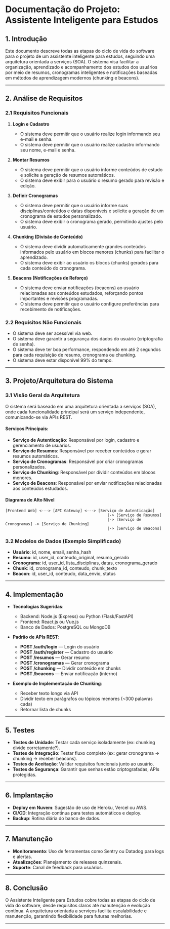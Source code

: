# Documentação do Projeto: Assistente Inteligente para Estudos

## 1. Introdução

Este documento descreve todas as etapas do ciclo de vida do software para o projeto de um assistente inteligente para estudos, seguindo uma arquitetura orientada a serviços (SOA). O sistema visa facilitar a organização, aprendizado e acompanhamento dos estudos dos usuários por meio de resumos, cronogramas inteligentes e notificações baseadas em métodos de aprendizagem modernos (chunking e beacons).

---

## 2. Análise de Requisitos

### 2.1 Requisitos Funcionais

1. **Login e Cadastro**
   - O sistema deve permitir que o usuário realize login informando seu e-mail e senha.
   - O sistema deve permitir que o usuário realize cadastro informando seu nome, e-mail e senha.
 
2. **Montar Resumos**
   - O sistema deve permitir que o usuário informe conteúdos de estudo e solicite a geração de resumos automáticos.
   - O sistema deve exibir para o usuário o resumo gerado para revisão e edição.

3. **Definir Cronogramas**
   - O sistema deve permitir que o usuário informe suas disciplinas/conteúdos e datas disponíveis e solicite a geração de um cronograma de estudos personalizado.
   - O sistema deve exibir o cronograma gerado, permitindo ajustes pelo usuário.

4. **Chunking (Divisão de Conteúdo)**
   - O sistema deve dividir automaticamente grandes conteúdos informados pelo usuário em blocos menores (chunks) para facilitar o aprendizado.
   - O sistema deve exibir ao usuário os blocos (chunks) gerados para cada conteúdo do cronograma.

5. **Beacons (Notificações de Reforço)**
   - O sistema deve enviar notificações (beacons) ao usuário relacionadas aos conteúdos estudados, reforçando pontos importantes e revisões programadas.
   - O sistema deve permitir que o usuário configure preferências para recebimento de notificações.

### 2.2 Requisitos Não Funcionais

- O sistema deve ser acessível via web.
- O sistema deve garantir a segurança dos dados do usuário (criptografia de senha).
- O sistema deve ter boa performance, respondendo em até 2 segundos para cada requisição de resumo, cronograma ou chunking.
- O sistema deve estar disponível 99% do tempo.

---

## 3. Projeto/Arquitetura do Sistema

### 3.1 Visão Geral da Arquitetura

O sistema será baseado em uma arquitetura orientada a serviços (SOA), onde cada funcionalidade principal será um serviço independente, comunicando-se via APIs REST.

#### Serviços Principais:
- **Serviço de Autenticação**: Responsável por login, cadastro e gerenciamento de usuários.
- **Serviço de Resumos**: Responsável por receber conteúdos e gerar resumos automáticos.
- **Serviço de Cronogramas**: Responsável por criar cronogramas personalizados.
- **Serviço de Chunking**: Responsável por dividir conteúdos em blocos menores.
- **Serviço de Beacons**: Responsável por enviar notificações relacionadas aos conteúdos estudados.

#### Diagrama de Alto Nível
```
[Frontend Web] <---> [API Gateway] <---> [Serviço de Autenticação]
                                             |-> [Serviço de Resumos]
                                             |-> [Serviço de Cronogramas] -> [Serviço de Chunking]
                                             |-> [Serviço de Beacons]
```

### 3.2 Modelos de Dados (Exemplo Simplificado)

- **Usuário**: id, nome, email, senha_hash
- **Resumo**: id, user_id, conteudo_original, resumo_gerado
- **Cronograma**: id, user_id, lista_disciplinas, datas, cronograma_gerado
- **Chunk**: id, cronograma_id, conteudo, chunk_texto
- **Beacon**: id, user_id, conteudo, data_envio, status

---

## 4. Implementação

- **Tecnologias Sugeridas**: 
  - Backend: Node.js (Express) ou Python (Flask/FastAPI)
  - Frontend: React.js ou Vue.js
  - Banco de Dados: PostgreSQL ou MongoDB

- **Padrão de APIs REST**:
  - **POST /auth/login** — Login do usuário
  - **POST /auth/register** — Cadastro do usuário
  - **POST /resumos** — Gerar resumo
  - **POST /cronogramas** — Gerar cronograma
  - **POST /chunking** — Dividir conteúdo em chunks
  - **POST /beacons** — Enviar notificação (interno)

- **Exemplo de Implementação de Chunking**:
  - Receber texto longo via API
  - Dividir texto em parágrafos ou tópicos menores (~300 palavras cada)
  - Retornar lista de chunks

---

## 5. Testes

- **Testes de Unidade**: Testar cada serviço isoladamente (ex: chunking divide corretamente?).
- **Testes de Integração**: Testar fluxo completo (ex: gerar cronograma → chunking → receber beacons).
- **Testes de Aceitação**: Validar requisitos funcionais junto ao usuário.
- **Testes de Segurança**: Garantir que senhas estão criptografadas, APIs protegidas.

---

## 6. Implantação

- **Deploy em Nuvem**: Sugestão de uso de Heroku, Vercel ou AWS.
- **CI/CD**: Integração contínua para testes automáticos e deploy.
- **Backup**: Rotina diária do banco de dados.

---

## 7. Manutenção

- **Monitoramento**: Uso de ferramentas como Sentry ou Datadog para logs e alertas.
- **Atualizações**: Planejamento de releases quinzenais.
- **Suporte**: Canal de feedback para usuários.

---

## 8. Conclusão

O Assistente Inteligente para Estudos cobre todas as etapas do ciclo de vida do software, desde requisitos claros até manutenção e evolução contínua. A arquitetura orientada a serviços facilita escalabilidade e manutenção, garantindo flexibilidade para futuras melhorias.

---
